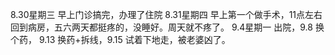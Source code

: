 8.30星期三 早上门诊搞完，办理了住院
8.31星期四 早上第一个做手术，11点左右回到病房，五六两天都挺疼的，没睡好。周天就不疼了。
9.4星期一 出院，9.8 换个药， 9.13 换药+拆线，9.15 试着下地走，被老婆凶了。

